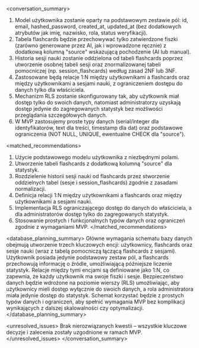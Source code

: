 <conversation_summary>
<decisions>
1. Model użytkownika zostanie oparty na podstawowym zestawie pól: id, email, hashed_password, created_at, updated_at (bez dodatkowych atrybutów jak imię, nazwisko, rola, status weryfikacji).
2. Tabela flashcards będzie przechowywać tylko zatwierdzone fiszki (zarówno generowane przez AI, jak i wprowadzone ręcznie) z dodatkową kolumną "source" wskazującą pochodzenie (AI lub manual).
3. Historia sesji nauki zostanie oddzielona od tabeli flashcards poprzez utworzenie osobnej tabeli sesji oraz znormalizowanej tabeli pomocniczej (np. session_flashcards) według zasad 2NF lub 3NF.
4. Zastosowane będą relacje 1:N między użytkownikami a flashcards oraz między użytkownikami a sesjami nauki, z ograniczeniem dostępu do danych tylko dla właściciela.
5. Mechanizm RLS zostanie skonfigurowany tak, aby użytkownik miał dostęp tylko do swoich danych, natomiast administratorzy uzyskają dostęp jedynie do zagregowanych statystyk bez możliwości przeglądania szczegółowych danych.
6. W MVP zastosujemy proste typy danych (serial/integer dla identyfikatorów, text dla treści, timestamp dla dat) oraz podstawowe ograniczenia (NOT NULL, UNIQUE, ewentualne CHECK dla "source").
</decisions>

<matched_recommendations>
1. Użycie podstawowego modelu użytkownika z niezbędnymi polami.
2. Utworzenie tabeli flashcards z dodatkową kolumną "source" dla statystyk.
3. Rozdzielenie historii sesji nauki od flashcards przez stworzenie oddzielnych tabel (sesje i session_flashcards) zgodnie z zasadami normalizacji.
4. Definicja relacji 1:N między użytkownikami a flashcards oraz między użytkownikami a sesjami nauki.
5. Implementacja RLS ograniczającego dostęp do danych do właściciela, a dla administratorów dostęp tylko do zagregowanych statystyk.
6. Stosowanie prostych i funkcjonalnych typów danych oraz ograniczeń zgodnie z wymaganiami MVP.
</matched_recommendations>

<database_planning_summary>
Główne wymagania schematu bazy danych obejmują utworzenie trzech kluczowych encji: użytkownicy, flashcards oraz sesje nauki (wraz z tabelą pomocniczą łączącą flashcards z sesjami). Użytkownik posiada jedynie podstawowy zestaw pól, a flashcards przechowują informację o źródle, umożliwiającą późniejsze liczenie statystyk. Relacje między tymi encjami są definiowane jako 1:N, co zapewnia, że każdy użytkownik ma swoje fiszki i sesje. Bezpieczeństwo danych będzie wdrożone na poziomie wierszy (RLS) umożliwiając, aby użytkownicy mieli dostęp wyłącznie do swoich danych, a rola administratora miała jedynie dostęp do statystyk. Schemat korzystać będzie z prostych typów danych i ograniczeń, aby spełnić wymagania MVP bez komplikacji wynikających z dalszej skalowalności czy optymalizacji.
</database_planning_summary>

<unresolved_issues>
Brak nierozwiązanych kwestii – wszystkie kluczowe decyzje i zalecenia zostały uzgodnione w ramach MVP.
</unresolved_issues>
</conversation_summary>
